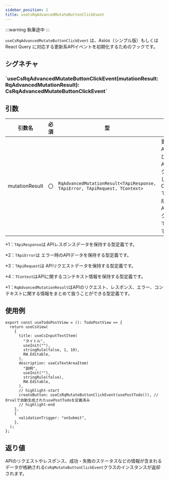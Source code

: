 ```yaml
---
sidebar_position: 2
title: useCsRqAdvancedMutateButtonClickEvent
---
```


:::warning
執筆途中
:::

`useCsRqAdvancedMutateButtonClickEvent` は、Axios（シンプル版）もしくは React Query に対応する更新系APIイベントを初期化するためのフックです。

## シグネチャ

<h3>`useCsRqAdvancedMutateButtonClickEvent<TApiRequest, TApiResponse, TApiError, TContext = unknown>(mutationResult: RqAdvancedMutationResult<TApiResponse, TApiError, TApiRequest, TContext>): CsRqAdvancedMutateButtonClickEvent<TApiRequest, TApiResponse, TApiError, TContext>`</h3>

## 引数

| 引数名         | 必須 | 型                                                                         | 説明                               |
| -------------- | ---- | -------------------------------------------------------------------------- | ---------------------------------- |
| mutationResult | 〇   | `RqAdvancedMutationResult<TApiResponse, TApiError, TApiRequest, TContext>` | 更新系APIを呼び出す API フックを指定します。OpenAPIで自動生成されたAPIフックを指定できます。 |

\*1：`TApiResponse`は APIレスポンスデータを保持する型定義です。

\*2：`TApiError`は エラー時のAPIデータを保持する型定義です。

\*3：`TApiRequest`は APIリクエストデータを保持する型定義です。

\*4：`TContext`はAPIに関するコンテキスト情報を保持する型定義です。

\*1：`RqAdvancedMutationResult`はAPIのリクエスト、レスポンス、エラー、コンテキストに関する情報をまとめて扱うことができる型定義です。

## 使用例

```tsx
export const useTodoPostView = (): TodoPostView => {
  return useCsView(
    {
      title: useCsInputTextItem(
        "タイトル",
        useInit(""),
        stringRule(false, 1, 10),
        RW.Editable,
      ),
      description: useCsTextAreaItem(
        "説明",
        useInit(""),
        stringRule(false),
        RW.Editable,
      ),
      // highlight-start
      createButton: useCsRqMutateButtonClickEvent(usePostTodo()), // Orvalで自動生成されたusePostTodoを定義済み
      // highlight-end
    },
    {
      validationTrigger: "onSubmit",
    },
  );
};
```

## 返り値

APIのリクエストやレスポンス、成功・失敗のステータスなどの情報が含まれるデータが格納される`CsRqMutateButtonClickEvent`クラスのインスタンスが返却されます。
